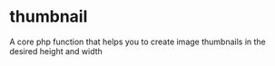 # thumbnail
A core php function that helps you to create image thumbnails in the desired height and width
